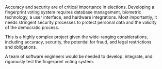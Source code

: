 Accuracy and security are of critical importance in elections. Developing a fingerprint voting system requires database management, biometric technology, a user interface, and hardware integrations. Most importantly, it needs stringent security processes to protect personal data and the validity of the democratic process.

This is a highly complex project given the wide-ranging considerations, including accuracy, security, the potential for fraud, and legal restrictions and obligations.

A team of software engineers would be needed to develop, integrate, and rigorously test the fingerprint voting system.